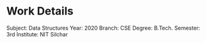 # Work Details

Subject: Data Structures
Year: 2020
Branch: CSE
Degree: B.Tech.
Semester: 3rd
Institute: NIT Silchar

